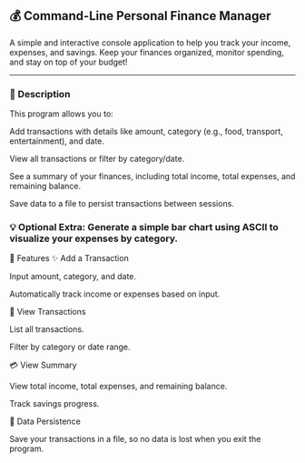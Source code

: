 ## 💰 Command-Line Personal Finance Manager

A simple and interactive console application to help you track your income, expenses, and savings. Keep your finances organized, monitor spending, and stay on top of your budget!

---
### 📌 Description

This program allows you to:

Add transactions with details like amount, category (e.g., food, transport, entertainment), and date.

View all transactions or filter by category/date.

See a summary of your finances, including total income, total expenses, and remaining balance.

Save data to a file to persist transactions between sessions.

### 💡 Optional Extra: Generate a simple bar chart using ASCII to visualize your expenses by category.

🚀 Features
✨ Add a Transaction

Input amount, category, and date.

Automatically track income or expenses based on input.

📜 View Transactions

List all transactions.

Filter by category or date range.

💳 View Summary

View total income, total expenses, and remaining balance.

Track savings progress.

💾 Data Persistence

Save your transactions in a file, so no data is lost when you exit the program.